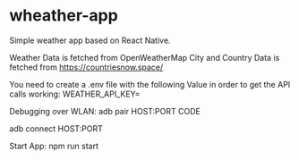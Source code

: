 # wheather-app
Simple weather app based on React Native.

Weather Data is fetched from OpenWeatherMap
City and Country Data is fetched from https://countriesnow.space/

You need to create a .env file with the following Value in order to get the API calls working:
WEATHER_API_KEY=<Your OpenWeatherMap API Key>

Debugging over WLAN:
adb pair HOST:PORT CODE

adb connect HOST:PORT

Start App:
npm run start
